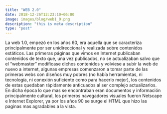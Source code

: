 ```yaml
---
title: "WEB 2.0"
date: 2018-12-26T12:23:10+06:00
image: images/blog/web1_0.png
description: "this is meta description"
type: "post"
---
```


La web 1.0, empezó en los años 60, era aquella que se caracteriza principalmente por ser unidireccional y realizada sobre contenidos estáticos. Las primeras páginas que vimos en Internet publicaban contenidos de texto que, una vez publicados, no se actualizaban salvo que el “webmaster” modificase dichos contenidos y volviese a subir la web de nuevo a internet, algunas empresas comenzaron a tomar parte de las primeras webs con diseños muy pobres (no había herramientas, ni tecnología, ni conexión suficiente como para hacerlo mejor), los contenidos de estas quedaban rápidamente anticuados al ser complejo actualizarlos.
En dicha época lo que mas se encontraban eran documentos y información principalmente cultural, los primeros navegadores visuales fueron Netscape e Internet Explorer, ya por los años 90 se surge el HTML que hizo las paginas mas agradables a la vista.